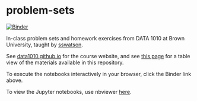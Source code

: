 # problem-sets

[![Binder](https://mybinder.org/badge_logo.svg)](https://mybinder.org/v2/gh/data1010/problem-sets/master)

In-class problem sets and homework exercises from DATA 1010 at Brown University, taught by [sswatson](https://github.com/sswatson). 

See [data1010.github.io](https://data1010.github.io) for the course website, and see [this page](https://data1010.github.io/class/) for a table view of the materials available in this repository. 

To execute the notebooks interactively in your browser, click the Binder link above.

To view the Jupyter notebooks, use nbviewer [here](https://nbviewer.jupyter.org/github/data1010/problem-sets/tree/master/).